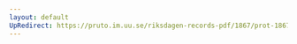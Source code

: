 ```yaml
---
layout: default
UpRedirect: https://pruto.im.uu.se/riksdagen-records-pdf/1867/prot-1867--fk--512/prot-1867--fk--512_005.pdf
---
```

